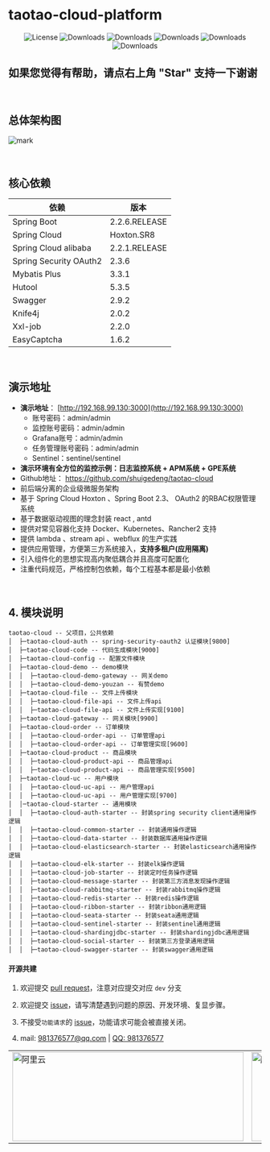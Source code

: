 #  taotao-cloud-platform

<p align="center">
  <img src='hhttps://img.shields.io/badge/license-Apache%202-green' alt='License'/>
  <img src="https://img.shields.io/badge/Spring%20Boot-2.2.6.RELEASE-orange" alt="Downloads"/>
  <img src="https://img.shields.io/badge/Spring%20Cloud-Hoxton.SR3-red" alt="Downloads"/>
  <img src="https://img.shields.io/badge/Spring%20Cloud%20Alibaba-2.2.1.RELEASE-blue" alt="Downloads"/>
  <img src="https://img.shields.io/badge/Elasticsearch-6.8.7-brightgreen" alt="Downloads"/>
  <img src="https://img.shields.io/badge/Knife4j-2.0.2-yellowgreen" alt="Downloads"/>
</p>

## 如果您觉得有帮助，请点右上角 "Star" 支持一下谢谢
&nbsp;
## 总体架构图
![mark](https://gitee.com/zlt2000/images/raw/master/springcloud%E5%BE%AE%E6%9C%8D%E5%8A%A1%E6%9E%B6%E6%9E%84%E5%9B%BE.jpg)

&nbsp;
## 核心依赖 
依赖 | 版本
---|---
Spring Boot |  2.2.6.RELEASE  
Spring Cloud | Hoxton.SR8  
Spring Cloud alibaba | 2.2.1.RELEASE  
Spring Security OAuth2 | 2.3.6
Mybatis Plus | 3.3.1
Hutool | 5.3.5
Swagger | 2.9.2
Knife4j | 2.0.2
Xxl-job | 2.2.0
EasyCaptcha | 1.6.2

&nbsp;
## 演示地址
* **演示地址**： [http://192.168.99.130:3000](http://192.168.99.130:3000)
  * 账号密码：admin/admin
  * 监控账号密码：admin/admin
  * Grafana账号：admin/admin
  * 任务管理账号密码：admin/admin
  * Sentinel：sentinel/sentinel
* **演示环境有全方位的监控示例：日志监控系统 + APM系统 + GPE系统**
* Github地址： https://github.com/shuigedeng/taotao-cloud 
* 前后端分离的企业级微服务架构
* 基于 Spring Cloud Hoxton 、Spring Boot 2.3、 OAuth2 的RBAC权限管理系统  
* 基于数据驱动视图的理念封装 react , antd  
* 提供对常见容器化支持 Docker、Kubernetes、Rancher2 支持  
* 提供 lambda 、stream api 、webflux 的生产实践   
* 提供应用管理，方便第三方系统接入，**支持多租户(应用隔离)**
* 引入组件化的思想实现高内聚低耦合并且高度可配置化
* 注重代码规范，严格控制包依赖，每个工程基本都是最小依赖

&nbsp;
## 4. 模块说明
```
taotao-cloud -- 父项目，公共依赖
│  ├─taotao-cloud-auth -- spring-security-oauth2 认证模块[9800]
│  ├─taotao-cloud-code -- 代码生成模块[9000]
│  ├─taotao-cloud-config -- 配置文件模块
│  ├─taotao-cloud-demo -- demo模块
│  │  ├─taotao-cloud-demo-gateway -- 网关demo
│  │  ├─taotao-cloud-demo-youzan -- 有赞demo
│  ├─taotao-cloud-file -- 文件上传模块
│  │  ├─taotao-cloud-file-api -- 文件上传api
│  │  ├─taotao-cloud-file-api -- 文件上传实现[9100]
│  ├─taotao-cloud-gateway -- 网关模块[9900]
│  ├─taotao-cloud-order -- 订单模块
│  │  ├─taotao-cloud-order-api -- 订单管理api
│  │  ├─taotao-cloud-order-api -- 订单管理实现[9600]
│  ├─taotao-cloud-product -- 商品模块
│  │  ├─taotao-cloud-product-api -- 商品管理api
│  │  ├─taotao-cloud-product-api -- 商品管理实现[9500]
│  ├─taotao-cloud-uc -- 用户模块
│  │  ├─taotao-cloud-uc-api -- 用户管理api
│  │  ├─taotao-cloud-uc-api -- 用户管理实现[9700]
│  │─taotao-cloud-starter -- 通用模块
│  │  ├─taotao-cloud-auth-starter -- 封装spring security client通用操作逻辑
│  │  ├─taotao-cloud-common-starter -- 封装通用操作逻辑
│  │  ├─taotao-cloud-data-starter -- 封装数据库通用操作逻辑
│  │  ├─taotao-cloud-elasticsearch-starter -- 封装elasticsearch通用操作逻辑
│  │  ├─taotao-cloud-elk-starter -- 封装elk操作逻辑
│  │  ├─taotao-cloud-job-starter -- 封装定时任务操作逻辑
│  │  ├─taotao-cloud-message-starter -- 封装第三方消息发现操作逻辑
│  │  ├─taotao-cloud-rabbitmq-starter -- 封装rabbitmq操作逻辑
│  │  ├─taotao-cloud-redis-starter -- 封装redis操作逻辑
│  │  ├─taotao-cloud-ribbon-starter -- 封装ribbon通用逻辑
│  │  ├─taotao-cloud-seata-starter -- 封装seata通用逻辑
│  │  ├─taotao-cloud-sentinel-starter -- 封装sentinel通用逻辑
│  │  ├─taotao-cloud-shardingjdbc-starter -- 封装shardingjdbc通用逻辑
│  │  ├─taotao-cloud-social-starter -- 封装第三方登录通用逻辑
│  │  ├─taotao-cloud-swagger-starter -- 封装swagger通用逻辑
```

#### 开源共建

1. 欢迎提交 [pull request](https://github.com/shuigedeng/taotao-cloud)，注意对应提交对应 `dev` 分支

2. 欢迎提交 [issue](https://github.com/shuigedeng/taotao-cloud/issues)，请写清楚遇到问题的原因、开发环境、复显步骤。

3. 不接受`功能请求`的 [issue](https://github.com/shuigedeng/taotao-cloud/issues)，功能请求可能会被直接关闭。  

4. mail: <a href="981376577@qq.com">981376577@qq.com</a> | <a target="_blank" href="http://wpa.qq.com/msgrd?v=3&uin=3130998334&site=qq&menu=yes"> QQ: 981376577</a>    

<table>
    <tr>
        <td><a target="_blank" href="https://www.aliyun.com/minisite/goods?userCode=dickv1kw&share_source=copy_link"><img width="460px" height="177px" alt="阿里云" src="https://gitee.com/zlt2000/images/raw/master/aly.jpg"/></a></td>
        <td><a target="_blank" href="https://url.cn/e2NLAJ9r"><img width="460px" height="177px"  alt="腾讯云" src="https://gitee.com/zlt2000/images/raw/master/txy.jpg"/></a></td>
    </tr>
</table>

